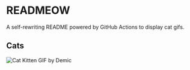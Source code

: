# READMEOW

A self-rewriting README powered by GitHub Actions to display cat gifs.

## Cats

![Cat Kitten GIF by Demic](https://media2.giphy.com/media/3oriO0OEd9QIDdllqo/200.gif?cid=9acd02dasrq8vqgq6q9wh7xndlrbvuildyruc87sgkhh2aco&ep=v1_gifs_search&rid=200.gif&ct=g)
